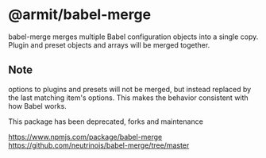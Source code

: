 # @armit/babel-merge

babel-merge merges multiple Babel configuration objects into a single copy. Plugin and preset objects and arrays will be merged together.

## Note

options to plugins and presets will not be merged, but instead replaced by the last matching item's options. This makes the behavior consistent with how Babel works.

This package has been deprecated, forks and maintenance

https://www.npmjs.com/package/babel-merge
https://github.com/neutrinojs/babel-merge/tree/master
